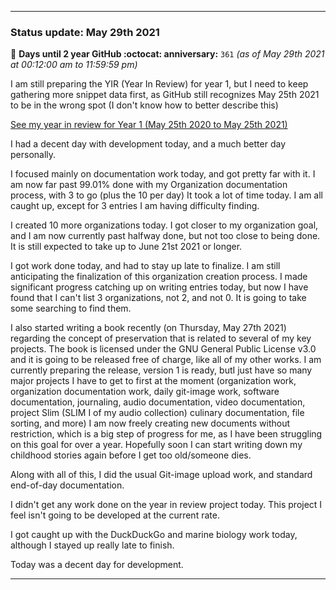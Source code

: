 
***

### Status update: May 29th 2021

🎂 **Days until 2 year GitHub :octocat: anniversary:** `361` _(as of May 29th 2021 at 00:12:00 am to 11:59:59 pm)_ <!-- COUNTER #1 !-->

<!-- Counters are now being included by default in status posts. The current limit is 4 daily counters, and 6 counters total. The comment you are reading does not count as a counter. !-->

I am still preparing the YIR (Year In Review) for year 1, but I need to keep gathering more snippet data first, as GitHub still recognizes May 25th 2021 to be in the wrong spot (I don't know how to better describe this) <!-- This is a boilerplate, not a counter !-->

<!-- New notes:
YIR - May 28th 2021

Can be expanded to and from your GitHub experience Gist
"For a site that changes so rapidly, I am impressed that GitHub hasn't made any major detrimental changes to the site in this time."
!-->

[See my year in review for Year 1 (May 25th 2020 to May 25th 2021)](https://github.com/seanpm2001/seanpm2001/blob/master/Special/Year-in-Review/2020-2021) <!-- This is a boilerplate, not a counter !-->

I had a decent day with development today, and a much better day personally.
 
I focused mainly on documentation work today, and got pretty far with it. I am now far past 99.01% done with my Organization documentation process, with 3 to go (plus the 10 per day) It took a lot of time today. I am all caught up, except for 3 entries I am having difficulty finding.

I created 10 more organizations today. I got closer to my organization goal, and I am now currently past halfway done, but not too close to being done. It is still expected to take up to June 21st 2021 or longer. <!-- This is a boilerplate, not a counter !-->

I got work done today, and had to stay up late to finalize. I am still anticipating the finalization of this organization creation process. I made significant progress catching up on writing entries today, but now I have found that I can't list 3 organizations, not 2, and not 0. It is going to take some searching to find them.

I also started writing a book recently (on Thursday, May 27th 2021) regarding the concept of preservation that is related to several of my key projects. The book is licensed under the GNU General Public License v3.0 and it is going to be released free of charge, like all of my other works. I am currently preparing the release, version 1 is ready, butI just have so many major projects I have to get to first at the moment (organization work, organization documentation work, daily git-image work, software documentation, journaling, audio documentation, video documentation, project Slim (SLIM I of my audio collection) culinary documentation, file sorting, and more) I am now freely creating new documents without restriction, which is a big step of progress for me, as I have been struggling on this goal for over a year. Hopefully soon I can start writing down my childhood stories again before I get too old/someone dies. <!-- This is a boilerplate, not a counter !-->

Along with all of this, I did the usual Git-image upload work, and standard end-of-day documentation. <!-- This is a required boilerplate, not a counter !-->

I didn't get any work done on the year in review project today. This project I feel isn't going to be developed at the current rate. <!-- This is a boilerplate, not a counter !-->

I got caught up with the DuckDuckGo and marine biology work today, although I stayed up really late to finish. <!-- This is a boilerplate, not a counter !-->

Today was a decent day for development. <!-- This is a required boilerplate, not a counter !-->

***

